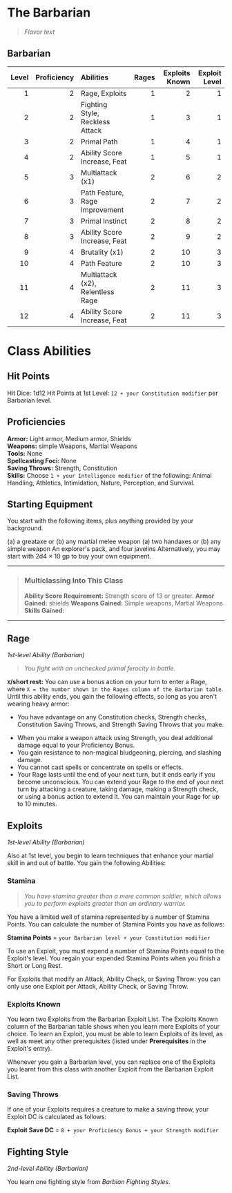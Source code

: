 # The Barbarian

> *Flavor text*

## Barbarian

| Level | Proficiency | Abilities                         | Rages | Exploits Known | Exploit Level |
| ----: | ----------: | :-------------------------------- | ----: | -------------: | ------------: |
|     1 |           2 | Rage, Exploits                    |     1 |              2 |             1 |
|     2 |           2 | Fighting Style, Reckless Attack   |     1 |              3 |             1 |
|     3 |           2 | Primal Path                       |     1 |              4 |             1 |
|     4 |           2 | Ability Score Increase, Feat      |     1 |              5 |             1 |
|     5 |           3 | Multiattack (x1)                  |     2 |              6 |             2 |
|     6 |           3 | Path Feature, Rage Improvement    |     2 |              7 |             2 |
|     7 |           3 | Primal Instinct                   |     2 |              8 |             2 |
|     8 |           3 | Ability Score Increase, Feat      |     2 |              9 |             2 |
|     9 |           4 | Brutality (x1)                    |     2 |             10 |             3 |
|    10 |           4 | Path Feature                      |     2 |             10 |             3 |
|    11 |           4 | Multiattack (x2), Relentless Rage |     2 |             11 |             3 |
|    12 |           4 | Ability Score Increase, Feat      |     2 |             11 |             3 |

# Class Abilities

## Hit Points
Hit Dice: 1d12
Hit Points at 1st Level: `12 + your Constitution modifier` per Barbarian level.

## Proficiencies
**Armor:** Light armor, Medium armor, Shields  
**Weapons:** simple Weapons, Martial Weapons  
**Tools:** None  
**Spellcasting Foci:** None  
**Saving Throws:** Strength, Constitution  
**Skills:** Choose `1 + your Intelligence modifier` of the following: Animal Handling, Athletics, Intimidation, Nature, Perception, and Survival.  

## Starting Equipment
You start with the following items, plus anything provided by your background.

(a) a greataxe or (b) any martial melee weapon
(a) two handaxes or (b) any simple weapon
An explorer's pack, and four javelins
Alternatively, you may start with 2d4 × 10 gp to buy your own equipment.

___
> ### Multiclassing Into This Class
> 
> **Ability Score Requirement:** Strength score of 13 or greater.
> **Armor Gained:** shields
> **Weapons Gained:** Simple weapons, Martial Weapons
> **Skills Gained:** 
___

## Rage
*1st-level Ability (Barbarian)*

> *You fight with an unchecked primal ferocity in battle.*

**`X`/short rest:** You can use a bonus action on your turn to enter a Rage, where `X = the number shown in the Rages column of the Barbarian table`. Until this ability ends, you gain the following effects, so long as you aren't wearing heavy armor:

* You have advantage on any Constitution checks, Strength checks, Constitution Saving Throws, and Strength Saving Throws that you make.
<!-- FIXME: re-word to be more explicit. -->
* When you make a weapon attack using Strength, you deal additional damage equal to your Proficiency Bonus.
* You gain resistance to non-magical bludgeoning, piercing, and slashing damage.
* You cannot cast spells or concentrate on spells or effects.
* Your Rage lasts until the end of your next turn, but it ends early if you become unconscious. You can extend your Rage to the end of your next turn by attacking a creature, taking damage, making a Strength check, or using a bonus action to extend it. You can maintain your Rage for up to 10 minutes.

## Exploits
*1st-level Ability (Barbarian)*

Also at 1st level, you begin to learn techniques that enhance your martial skill in and out of battle. You gain the following Abilities:

### Stamina
> *You have stamina greater than a mere common soldier, which allows you to perform exploits greater than an ordinary warrior.*

You have a limited well of stamina represented by a number of Stamina Points. You can calculate the number of Stamina Points you have as follows:

**Stamina Points** = `your Barbarian level + your Constitution modifier`

To use an Exploit, you must expend a number of Stamina Points equal to the Exploit's level. You regain your expended Stamina Points when you finish a Short or Long Rest.

For Exploits that modify an Attack, Ability Check, or Saving Throw: you can only use one Exploit per Attack, Ability Check, or Saving Throw.

### Exploits Known
You learn two Exploits from the Barbarian Exploit List. The Exploits Known column of the Barbarian table shows when you learn more Exploits of your choice. To learn an Exploit, you must be able to learn Exploits of its level, as well as meet any other prerequisites (listed under **Prerequisites** in the Exploit's entry).

Whenever you gain a Barbarian level, you can replace one of the Exploits you learnt from this class with another Exploit from the Barbarian Exploit List.

### Saving Throws
If one of your Exploits requires a creature to make a saving throw, your Exploit DC is calculated as follows:

**Exploit Save DC** = `8 + your Proficiency Bonus + your Strength modifier`

## Fighting Style
*2nd-level Ability (Barbarian)*

You learn one fighting style from *Barbian Fighting Styles*.


